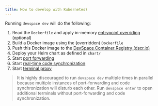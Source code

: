 ```yaml
---
title: How to develop with Kubernetes?
---
```


Running `devspace dev` will do the following:
1. Read the `Dockerfile` and apply in-memory [entrypoint overriding](/docs/development/entrypoint-overrides) (optional)
2. Build a Docker image using the (overridden) `Dockerfile`
3. Push this Docker image to the [DevSpace Container Registry (dscr.io)](/docs/cloud/images/dscr-io)
4. Deploy your Helm chart as defined in `chart/`
5. Start [port forwarding](/docs/development/port-forwarding)
6. Start [real-time code synchronization](/docs/development/synchronization)
7. Start [terminal proxy](/docs/development/terminal)

> It is highly discouraged to run `devspace dev` multiple times in parallel because multiple instances of port-forwarding and code synchronization will disturb each other. Run `devspace enter` to open additional terminals without port-forwarding and code synchronization.
